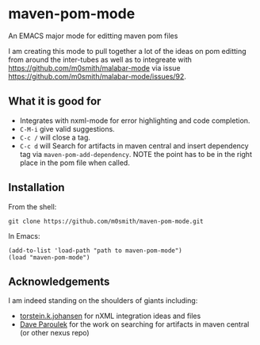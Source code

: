 maven-pom-mode
==============

An EMACS major mode for editting maven pom files


I am creating this mode to pull together a lot of the ideas on pom editting from around the inter-tubes as well as to integreate with https://github.com/m0smith/malabar-mode via issue https://github.com/m0smith/malabar-mode/issues/92.

## What it is good for

* Integrates with nxml-mode for error highlighting and code completion.  
* `C-M-i` give valid suggestions. 
* `C-c /` will close a tag.
* `C-c d` will Search for artifacts in maven central and insert dependency tag via `maven-pom-add-dependency`.  NOTE the point has to be in the right place in the pom file when called.

## Installation

From the shell:

```
git clone https://github.com/m0smith/maven-pom-mode.git
```

In Emacs:

```
(add-to-list 'load-path "path to maven-pom-mode")
(load "maven-pom-mode")
```

## Acknowledgements

I am indeed standing on the shoulders of giants including:
*  [torstein.k.johansen](http://tkj.freeshell.org/emacs/xml/#my-rnc-files) for nXML integration ideas and files
*  [Dave Paroulek](https://github.com/upgradingdave/maven-mode) for the work on searching for artifacts in maven central (or other nexus repo)
